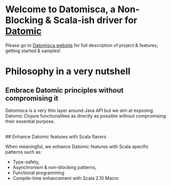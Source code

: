 # Welcome to Datomisca, a Non-Blocking & Scala-ish driver for [Datomic](http://www.datomic.com)

Please go to [Datomisca website](http://pellucidanalytics.github.com/datomisca) for full description of project & features, getting started & samples!

# <a name="philosophy">Philosophy in a very nutshell</a>

## <a name="philosophy-embrace">Embrace Datomic principles without compromising it</a>
Datomisca is a very thin layer around Java API but we aim at exposing Datomic Clojure functionalities as directly as possible without compromising their essential purpose.


<br/>
## <a name="philosophy-enhance">Enhance Datomic features with Scala flavors</a>

When meaningful, we enhance Datomic features with Scala specific patterns such as:

- Type-safety, 
- Asynchronism & non-blocking patterns, 
- Functional programming
- Compile-time enhancement with Scala 2.10 Macro

